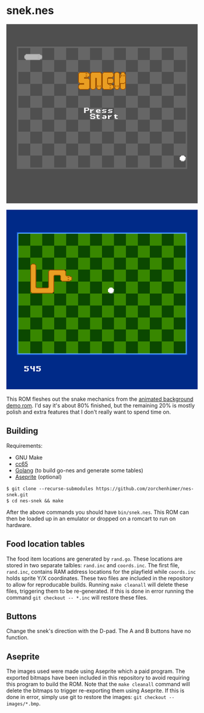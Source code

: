 # snek.nes

![](snek_001.png)

![](snek_000.png)

This ROM fleshes out the snake mechanics from the
[animated background demo rom](https://github.com/zorchenhimer/nes-animated-background).
I'd say it's about 80% finished, but the remaining 20% is mostly polish and
extra features that I don't really want to spend time on.

## Building

Requirements:
- GNU Make
- [cc65](https://github.com/cc65/cc65)
- [Golang](https://go.dev/) (to build go-nes and generate some tables)
- [Aseprite](https://www.aseprite.org/) (optional)

```
$ git clone --recurse-submodules https://github.com/zorchenhimer/nes-snek.git
$ cd nes-snek && make
```

After the above commands you should have `bin/snek.nes`.  This ROM can then be
loaded up in an emulator or dropped on a romcart to run on hardware.

## Food location tables

The food item locations are generated by `rand.go`.  These locations are stored
in two separate talbles: `rand.inc` and `coords.inc`.  The first file,
`rand.inc`, contains RAM address locations for the playfield while `coords.inc`
holds sprite Y/X coordinates.  These two files are included in the repository
to allow for reproducable builds.  Running `make cleanall` will delete these
files, triggering them to be re-generated.  If this is done in error running
the command `git checkout -- *.inc` will restore these files.

## Buttons

Change the snek's direction with the D-pad.  The A and B buttons have no
function.

## Aseprite

The images used were made using Aseprite which a paid program.  The exported
bitmaps have been included in this repository to avoid requiring this program
to build the ROM.  Note that the `make cleanall` command will delete the
bitmaps to trigger re-exporting them using Aseprite.  If this is done in error,
simply use git to restore the images: `git checkout -- images/*.bmp`.

